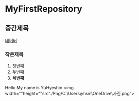 # MyFirstRepository
## 중간제목
 [네이버](https://naver.com "네이버")
 ### 작은제목
 
 1. 첫번째
 2. 두번째
 3. __세번째__
 
 
Hello My name is YuHyeshin
<img width=""height=""src"./Png/C:\Users\yhsin\OneDrive\사진.png">
